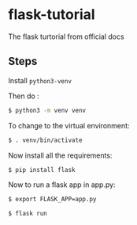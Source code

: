 # flask-tutorial
The flask turtorial from official docs



## Steps

Install `python3-venv`

Then do :

```bash
$ python3 -m venv venv
```

To change to the virtual environment:

```bash
$ . venv/bin/activate
```

Now install all the requirements:

```bash
$ pip install flask
```



Now to run a flask app in app.py:

```bash
$ export FLASK_APP=app.py
```

```
$ flask run
```




